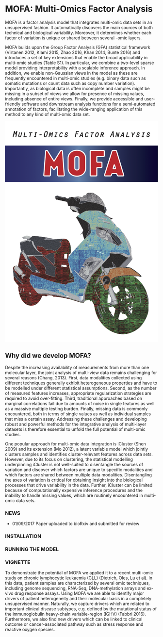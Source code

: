 

# MOFA: Multi-Omics Factor Analysis

MOFA is a factor analysis model that integrates multi-omic data sets in an unsupervised fashion. It automatically discovers the main sources of both technical and biological variability. Moreover, it determines whether each factor of variation is unique or shared between several -omic layers. 

MOFA builds upon the Group Factor Analysis (GFA) statistical framework (Virtanen 2012, Klami 2015, Zhao 2016, Khan 2014, Bunte 2016) and introduces a set of key extensions that enable the broad applicability in multi-omic studies (Table S1). In particular, we combine a two-level sparse model providing interpretability with a scalable inference approach. In addition, we enable non-Gaussian views in the model as these are frequently encountered in multi-omic studies (e.g. binary data such as somatic mutations or count data such as copy number variation). Importantly, as biological data is often incomplete and samples might be missing in a subset of views we allow for presence of missing values, including absence of entire views. Finally, we provide accessible and user-friendly software and downstream analysis functions for a semi-automated annotation of factors, facilitating the wide-ranging application of this method to any kind of multi-omic data set.


![Alt text](logo.png?raw=true "Title")



## Why did we develop MOFA?
Despite the increasing availability of measurements from more than one molecular layer, the joint analysis of multi-view data remains challenging for several reasons (Chang, 2013). First, data modalities collected using different techniques generally exhibit heterogeneous properties and have to be modelled under different statistical assumptions. Second, as the number of measured features increases, appropriate regularization strategies are required to avoid over-fitting. Third, traditional approaches based on marginal correlations fail due to amounts of noise in single features as well as a massive multiple testing burden. Finally, missing data is commonly encountered, both in terms of single values as well as individual samples that miss a certain assay. Addressing these challenges and developing robust and powerful methods for the integrative analysis of multi-layer datasets is therefore essential to unfold the full potential of multi-omic studies.  

One popular approach for multi-omic data integration is iCluster (Shen 2009) and its extension (Mo 2012), a latent variable model which jointly clusters samples and identifies cluster-relevant features across data sets. However, due to its focus on clustering, the statistical modelling underpinning iCluster is not well-suited to disentangle the sources of variation and discover which factors are unique to specific modalities and which factors are shared between multiple data modalities. Disentangling the axes of variation is critical for obtaining insight into the biological processes that drive variability in the data. Further, iCluster can be limited because of computationally expensive inference procedures and the inability to handle missing values, which are routinely encountered in multi-omic data sets.

### NEWS
- 01/09/2017 Paper uploaded to bioRxiv and submitted for review

### INSTALLATION

### RUNNING THE MODEL

### VIGNETTE
To demonstrate the potential of MOFA we applied it to a recent multi-omic study on chronic lymphocytic leukaemia (CLL) (Dietrich, Oles, Lu et al). In this data, patient samples are characterized by several omic techniques, including genome sequencing, RNA-Seq, DNA-methylation arrays and ex-vivo drug response assays. Using MOFA we are able to identify major drivers of patient heterogeneity and their molecular basis in a completely unsupervised manner. Naturally, we capture drivers which are related to important clinical disease subtypes, e.g. defined by the mutational status of the immunoglobulin heavy-chain variable-region (IGHV) (Fabbri 2016). Furthermore, we also find new drivers which can be linked to clinical outcome or cancer-associated pathway such as stress response and reactive oxygen species.
